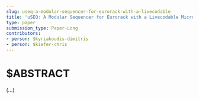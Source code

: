 ```yaml
---
slug: useq-a-modular-sequencer-for-eurorack-with-a-livecodable
title: 'uSEQ: A Modular Sequencer for Eurorack with a Livecodable Microcontroller'
type: paper
submission_type: Paper-Long
contributors:
- person: $kyriakoudis-dimitris
- person: $kiefer-chris
---
```


# $ABSTRACT

(...)